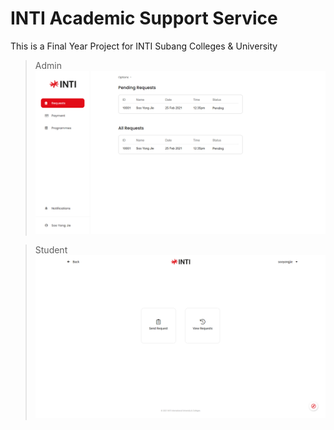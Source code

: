 # INTI Academic Support Service
This is a Final Year Project for INTI Subang Colleges & University

> Admin
> ![](https://github.com/sooyongjie/INTI-Academic-Support-Service/blob/main/img/screenshots/admin.png?raw=true)

> Student
> ![](https://github.com/sooyongjie/INTI-Academic-Support-Service/blob/main/img/screenshots/student.png?raw=true)

